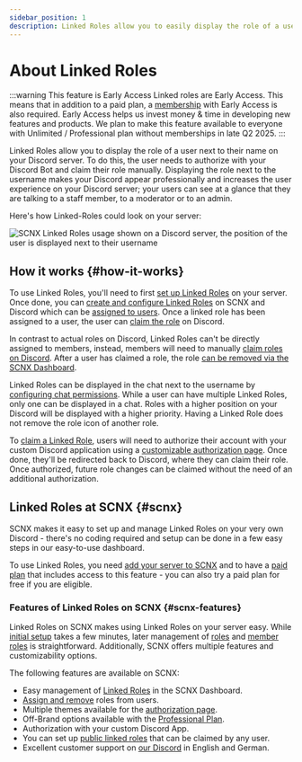 ```yaml
---
sidebar_position: 1
description: Linked Roles allow you to easily display the role of a user next to their username in your chat.
---
```


# About Linked Roles

:::warning This feature is Early Access
Linked roles are Early Access. This means that in addition to a paid plan,
a [membership](https://membership.scootkit.com) with Early Access is also required. Early Access helps us invest money &
time in developing new features and products. We plan to make this feature available to everyone with Unlimited /
Professional plan without memberships in late Q2 2025.
:::

Linked Roles allow you to display the role of a user next to their name on your Discord server. To do this, the user
needs to authorize with your Discord Bot and claim their role manually. Displaying the role next to the username makes
your Discord appear professionally and increases the user experience on your Discord server; your users can see at a
glance that they are talking to a staff member, to a moderator or to an admin.

Here's how Linked-Roles could look on your server:

![SCNX Linked Roles usage shown on a Discord server, the position of the user is displayed next to their username](https://scnx.app/img/linked-roles-example.png)

## How it works {#how-it-works}

To use Linked Roles, you'll need to first [set up Linked Roles](./../linked-roles) on your server. Once done, you
can [create and configure Linked Roles](./role-management) on SCNX and Discord which can
be [assigned to users](./user-management). Once a linked role has been assigned to a user, the user
can [claim the role](./claim-roles) on Discord.

In contrast to actual roles on Discord, Linked Roles can't be directly assigned to members, instead, members will need
to manually [claim roles on Discord](./claim-roles). After a user has claimed a role, the
role [can be removed via the SCNX Dashboard](./user-management#remove-role).

Linked Roles can be displayed in the chat next to the username
by [configuring chat permissions](./role-management#display-in-chat). While a user can have multiple Linked Roles, only
one can be displayed in a chat. Roles with a higher position on your Discord will be displayed with a higher priority.
Having a Linked Role does not remove the role icon of another role.

To [claim a Linked Role](./claim-roles), users will need to authorize their account with your custom Discord application
using a
[customizable authorization page](./settings#authorization-page). Once done, they'll be redirected back to Discord,
where they can claim their role. Once authorized, future role changes can be claimed without the need of an additional
authorization.

## Linked Roles at SCNX {#scnx}

SCNX makes it easy to set up and manage Linked Roles on your very own Discord - there's no coding required and setup can
be done in a few easy steps in our easy-to-use dashboard.

To use Linked Roles, you need [add your server to SCNX](./../setup) and to have a [paid plan](../scnx/guilds/plans) that
includes access to this feature - you can also try a paid plan for free if you are eligible.

### Features of Linked Roles on SCNX {#scnx-features}

Linked Roles on SCNX makes using Linked Roles on your server easy. While [initial setup](./../linked-roles) takes a few
minutes, later management of [roles](./role-management) and [member roles](./user-management) is straightforward.
Additionally, SCNX
offers multiple features and customizability options.

The following features are available on SCNX:

* Easy management of [Linked Roles](./role-management) in the SCNX Dashboard.
* [Assign and remove](./user-management) roles from users.
* Multiple themes available for the [authorization page](./settings#authorization-page).
* Off-Brand options available with the [Professional Plan](./../scnx/guilds/plans).
* Authorization with your custom Discord App.
* You can set up [public linked roles](./role-management#public-roles) that can be claimed by any user.
* Excellent customer support on [our Discord](https://scootk.it/dc-en) in English and German.